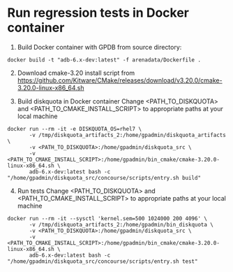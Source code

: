 # Run regression tests in Docker container

1. Build Docker container with GPDB from source directory:
```
docker build -t "adb-6.x-dev:latest" -f arenadata/Dockerfile .
```

2. Download cmake-3.20 install script from https://github.com/Kitware/CMake/releases/download/v3.20.0/cmake-3.20.0-linux-x86_64.sh

3. Build diskquota in Docker container
Change <PATH_TO_DISKQUOTA> and <PATH_TO_CMAKE_INSTALL_SCRIPT> to appropriate paths at your local machine

```
docker run --rm -it -e DISKQUOTA_OS=rhel7 \
       -v /tmp/diskquota_artifacts_2:/home/gpadmin/diskquota_artifacts \
       -v <PATH_TO_DISKQUOTA>:/home/gpadmin/diskquota_src \
       -v <PATH_TO_CMAKE_INSTALL_SCRIPT>:/home/gpadmin/bin_cmake/cmake-3.20.0-linux-x86_64.sh \
       adb-6.x-dev:latest bash -c "/home/gpadmin/diskquota_src/concourse/scripts/entry.sh build"
```

4. Run tests
Change <PATH_TO_DISKQUOTA> and <PATH_TO_CMAKE_INSTALL_SCRIPT> to appropriate paths at your local machine

```
docker run --rm -it --sysctl 'kernel.sem=500 1024000 200 4096' \
       -v /tmp/diskquota_artifacts_2:/home/gpadmin/bin_diskquota \
       -v <PATH_TO_DISKQUOTA>:/home/gpadmin/diskquota_src \
       -v <PATH_TO_CMAKE_INSTALL_SCRIPT>:/home/gpadmin/bin_cmake/cmake-3.20.0-linux-x86_64.sh \
       adb-6.x-dev:latest bash -c "/home/gpadmin/diskquota_src/concourse/scripts/entry.sh test"
```
